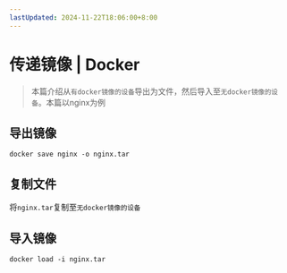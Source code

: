 ```yaml
---
lastUpdated: 2024-11-22T18:06:00+8:00
---
```


# 传递镜像 | Docker

> 本篇介绍从```有docker镜像的设备```导出为文件，然后导入至```无docker镜像的设备```。本篇以nginx为例

## 导出镜像

```docker save nginx -o nginx.tar```

## 复制文件

将```nginx.tar```复制至```无docker镜像的设备```

## 导入镜像

```docker load -i nginx.tar```